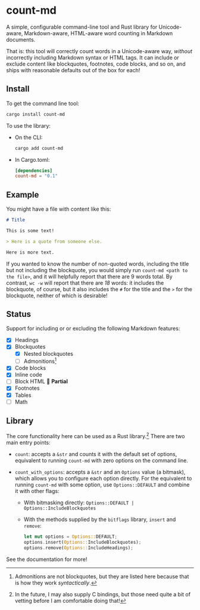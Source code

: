 # count-md

A simple, configurable command-line tool and Rust library for Unicode-aware, Markdown-aware, HTML-aware word counting in Markdown documents.

That is: this tool will correctly count words in a Unicode-aware way, *without* incorrectly including Markdown syntax or HTML tags. It can include or exclude content like blockquotes, footnotes, code blocks, and so on, and ships with reasonable defaults out of the box for each!

## Install

To get the command line tool:

```sh
cargo install count-md
```

To use the library:

- On the CLI:

    ```sh
    cargo add count-md
    ```

- In Cargo.toml:

    ```toml
    [dependencies]
    count-md = "0.1"
    ```

## Example

You might have a file with content like this:

```markdown
# Title

This is some text!

> Here is a quote from someone else.

Here is more text.
```

If you wanted to know the number of non-quoted words, including the title but not including the blockquote, you would simply run `count-md <path to the file>`, and it will helpfully report that there are 9 words total. By contrast, `wc -w` will report that there are *18* words: it includes the blockquote, of course, but it also includes the `#` for the title and the `>` for the blockquote, neither of which is desirable!

## Status

Support for including or or excluding the following Markdown features:

- [x] Headings
- [x] Blockquotes
    - [x] Nested blockquotes
    - [ ] Admonitions[^admonitions]
- [x] Code blocks
- [x] Inline code
- [ ] Block HTML 🚧 **Partial**
- [x] Footnotes
- [x] Tables
- [ ] Math

[^admonitions]: Admonitions are not blockquotes, but they are listed here because that is how they work *syntactically*.

## Library

The core functionality here can be used as a Rust library.[^c] There are two main entry points:

- `count`: accepts a `&str` and counts it with the default set of options, equivalent to running `count-md` with zero options on the command line.

- `count_with_options`: accepts a `&str` and an `Options` value (a bitmask), which allows you to configure each option directly. For the equivalent to running `count-md` with some option, use `Options::DEFAULT` and combine it with other flags:

    - With bitmasking directly: `Options::DEFAULT | Options::IncludeBlockquotes`
    - With the methods supplied by the `bitflags` library, `insert` and `remove`:

        ```rust
        let mut options = Options::DEFAULT;
        options.insert(Options::IncludeBlockquotes);
        options.remove(Options::IncludeHeadings);
        ```

See the documentation for more!

[^c]: In the future, I may also supply C bindings, but those need quite a bit of vetting before I am comfortable doing that!
